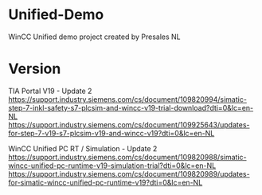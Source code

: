 # Unified-Demo
WinCC Unified demo project created by Presales NL

# Version 
TIA Portal V19 - Update 2
https://support.industry.siemens.com/cs/document/109820994/simatic-step-7-inkl-safety-s7-plcsim-and-wincc-v19-trial-download?dti=0&lc=en-NL
https://support.industry.siemens.com/cs/document/109925643/updates-for-step-7-v19-s7-plcsim-v19-and-wincc-v19?dti=0&lc=en-NL

WinCC Unified PC RT / Simulation - Update 2
https://support.industry.siemens.com/cs/document/109820988/simatic-wincc-unified-pc-runtime-v19-simulation-trial?dti=0&lc=en-NL
https://support.industry.siemens.com/cs/document/109820989/updates-for-simatic-wincc-unified-pc-runtime-v19?dti=0&lc=en-NL